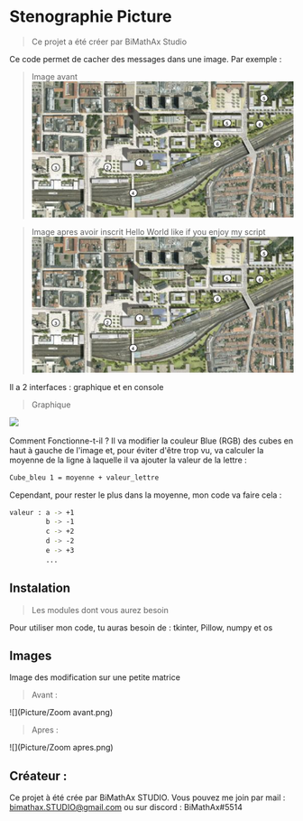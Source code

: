 # Stenographie Picture
> Ce projet a été créer par BiMathAx Studio

Ce code permet de cacher des messages dans une image. Par exemple :

> Image avant
![](Picture/avant.png)

> Image apres avoir inscrit Hello World like if you enjoy my script 
![](Picture/apres.png)

Il a 2 interfaces : graphique et en console
> Graphique

![](Picture/Img1)

Comment Fonctionne-t-il ?
Il va modifier la couleur Blue (RGB) des cubes en haut à gauche de l'image et, pour éviter d'être trop vu, va calculer la moyenne de la ligne à laquelle il va ajouter la valeur de la lettre :
```sh
Cube_bleu 1 = moyenne + valeur_lettre
```
Cependant, pour rester le plus dans la moyenne, mon code va faire cela :
```sh
valeur : a -> +1
         b -> -1
         c -> +2
         d -> -2
         e -> +3
         ...
```
## Instalation
> Les modules dont vous aurez besoin

Pour utiliser mon code, tu auras besoin de : tkinter, Pillow, numpy et os

## Images
Image des modification sur une petite matrice
> Avant :

![](Picture/Zoom avant.png)

> Apres :

![](Picture/Zoom apres.png)

## Créateur :
Ce projet à été crée par BiMathAx STUDIO.
Vous pouvez me join par mail : bimathax.STUDIO@gmail.com
ou sur discord : BiMathAx#5514
